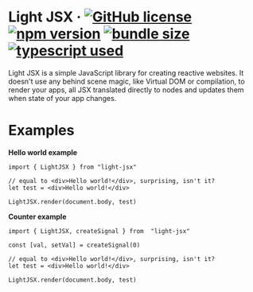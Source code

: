 # Light JSX &middot; [![GitHub license](https://img.shields.io/badge/license-MIT-blue.svg)](https://github.com/facebook/react/blob/main/LICENSE) [![npm version](https://img.shields.io/npm/v/light-jsx.svg)](https://www.npmjs.com/package/light-jsx) [![bundle size](https://img.shields.io/bundlephobia/min/light-jsx.svg)](https://bundlephobia.com/package/light-jsx) [![typescript used](https://img.shields.io/npm/types/light-jsx)](typescriptlang.org)

Light JSX is a simple JavaScript library for creating reactive websites. It doesn't use any behind scene magic, like Virtual DOM or compilation, to render your apps, all JSX translated directly to nodes and updates them when state of your app changes.

# Examples

**Hello world example**

```
import { LightJSX } from "light-jsx"

// equal to <div>Hello world!</div>, surprising, isn't it?
let test = <div>Hello world!</div>

LightJSX.render(document.body, test)
```

**Counter example**

```
import { LightJSX, createSignal } from  "light-jsx"

const [val, setVal] = createSignal(0)

// equal to <div>Hello world!</div>, surprising, isn't it?
let test = <div>Hello world!</div>

LightJSX.render(document.body, test)
```
